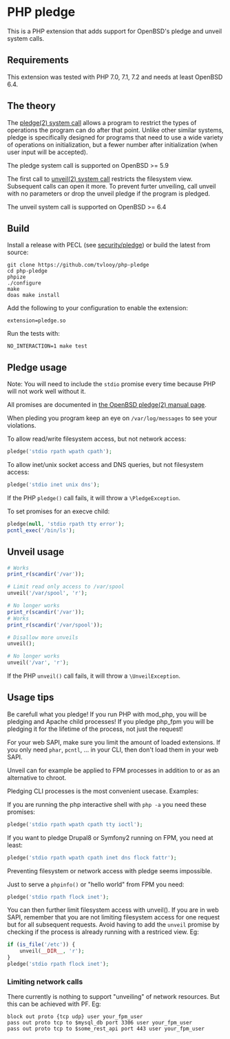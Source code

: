 # PHP pledge

This is a PHP extension that adds support for OpenBSD's pledge and unveil system calls.

## Requirements

This extension was tested with PHP 7.0, 7.1, 7.2 and needs at least OpenBSD 6.4.

## The theory

The [pledge(2) system call](http://man.openbsd.org/OpenBSD-current/man2/pledge.2) allows a program to restrict the types
of operations the program can do after that point. Unlike other similar systems, pledge is specifically designed for
programs that need to use a wide variety of operations on initialization, but a fewer number after initialization (when
user input will be accepted).

The pledge system call is supported on OpenBSD >= 5.9

The first call to [unveil(2) system call](http://man.openbsd.org/OpenBSD-current/man2/unveil.2) restricts the filesystem
view. Subsequent calls can open it more. To prevent furter unveiling, call unveil with no parameters or drop the unveil
pledge if the program is pledged.

The unveil system call is supported on OpenBSD >= 6.4

## Build

Install a release with PECL (see [security/pledge](https://pecl.php.net/package/pledge)) or build the latest from source:

```
git clone https://github.com/tvlooy/php-pledge
cd php-pledge
phpize
./configure
make
doas make install
```

Add the following to your configuration to enable the extension:

```
extension=pledge.so
```

Run the tests with:

```
NO_INTERACTION=1 make test
```

## Pledge usage

Note: You will need to include the ```stdio``` promise every time because PHP will not work well without it.

All promises are documented in [the OpenBSD pledge(2) manual page](http://man.openbsd.org/OpenBSD-current/man2/pledge.2).

When pleding you program keep an eye on ```/var/log/messages``` to see your violations.

To allow read/write filesystem access, but not network access:

```php
pledge('stdio rpath wpath cpath');
```

To allow inet/unix socket access and DNS queries, but not filesystem access:

```php
pledge('stdio inet unix dns');
```

If the PHP ```pledge()``` call fails, it will throw a ```\PledgeException```.

To set promises for an execve child:

```php
pledge(null, 'stdio rpath tty error');
pcntl_exec('/bin/ls');
```

## Unveil usage

```php
# Works
print_r(scandir('/var'));

# Limit read only access to /var/spool
unveil('/var/spool', 'r');

# No longer works
print_r(scandir('/var'));
# Works
print_r(scandir('/var/spool'));

# Disallow more unveils
unveil();

# No longer works
unveil('/var', 'r');

```

If the PHP ```unveil()``` call fails, it will throw a ```\UnveilException```.

## Usage tips

Be carefull what you pledge! If you run PHP with mod_php, you will be pledging and Apache child processes! If you pledge
php_fpm you will be pledging it for the lifetime of the process, not just the request!

For your web SAPI, make sure you limit the amount of loaded extensions. If you only need ```phar```, ```pcntl```, ...
in your CLI, then don't load them in your web SAPI.

Unveil can for example be applied to FPM processes in addition to or as an alternative to chroot.

Pledging CLI processes is the most convenient usecase. Examples:

If you are running the php interactive shell with ```php -a``` you need these promises:

```php
pledge('stdio rpath wpath cpath tty ioctl');
```

If you want to pledge Drupal8 or Symfony2 running on FPM, you need at least:

```php
pledge('stdio rpath wpath cpath inet dns flock fattr');
```

Preventing filesystem or network access with pledge seems impossible.

Just to serve a ```phpinfo()``` or "hello world" from FPM you need:

```php
pledge('stdio rpath flock inet');
```

You can then further limit filesystem access with unveil(). If you are in web SAPI, remember that you are not limiting
filesystem access for one request but for all subsequent requests. Avoid having to add the ```unveil``` promise by checking
if the process is already running with a restriced view. Eg:

```php
if (is_file('/etc')) {
    unveil(__DIR__, 'r');
}
pledge('stdio rpath flock inet');
```

### Limiting network calls

There currently is nothing to support "unveiling" of network resources. But this can be achieved with PF. Eg:

```
block out proto {tcp udp} user your_fpm_user
pass out proto tcp to $mysql_db port 3306 user your_fpm_user
pass out proto tcp to $some_rest_api port 443 user your_fpm_user
```
